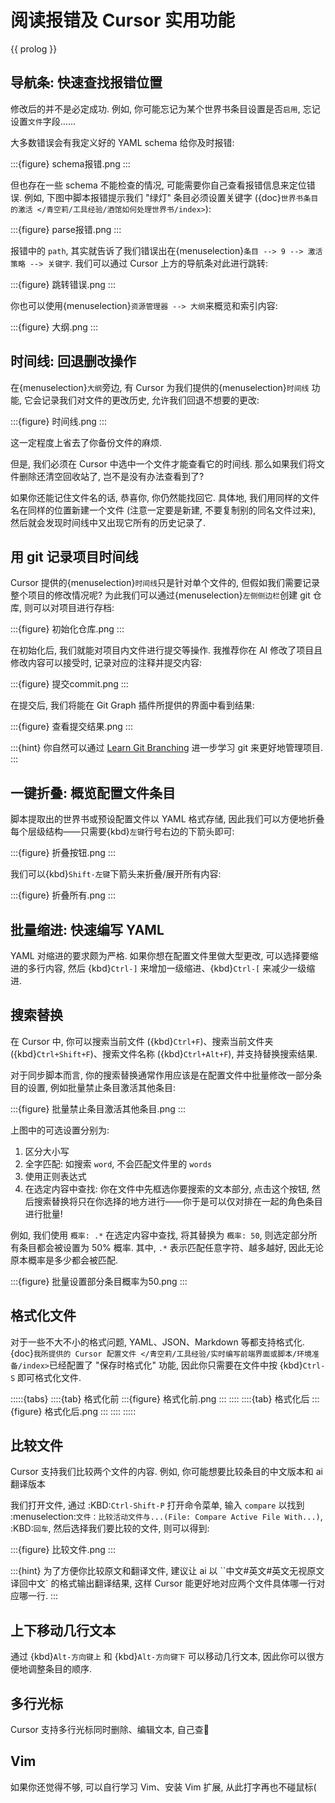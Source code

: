 # 阅读报错及 Cursor 实用功能

{{ prolog }}

## 导航条: 快速查找报错位置

修改后的并不是必定成功. 例如, 你可能忘记为某个世界书条目设置是否`启用`, 忘记设置`文件`字段……

大多数错误会有我定义好的 YAML schema 给你及时报错:

:::{figure} schema报错.png
:::

但也存在一些 schema 不能检查的情况, 可能需要你自己查看报错信息来定位错误. 例如, 下图中脚本报错提示我们 "绿灯" 条目必须设置关键字 ({doc}`世界书条目的激活 </青空莉/工具经验/酒馆如何处理世界书/index>`):

:::{figure} parse报错.png
:::

报错中的 `path`, 其实就告诉了我们错误出在{menuselection}`条目 --> 9 --> 激活策略 --> 关键字`. 我们可以通过 Cursor 上方的导航条对此进行跳转:

:::{figure} 跳转错误.png
:::

你也可以使用{menuselection}`资源管理器 --> 大纲`来概览和索引内容:

:::{figure} 大纲.png
:::

## 时间线: 回退删改操作

在{menuselection}`大纲`旁边, 有 Cursor 为我们提供的{menuselection}`时间线` 功能, 它会记录我们对文件的更改历史, 允许我们回退不想要的更改:

:::{figure} 时间线.png
:::

这一定程度上省去了你备份文件的麻烦.

但是, 我们必须在 Cursor 中选中一个文件才能查看它的时间线. 那么如果我们将文件删除还清空回收站了, 岂不是没有办法查看到了?

如果你还能记住文件名的话, 恭喜你, 你仍然能找回它. 具体地, 我们用同样的文件名在同样的位置新建一个文件 (注意一定要是新建, 不要复制别的同名文件过来), 然后就会发现时间线中又出现它所有的历史记录了.

## 用 git 记录项目时间线

Cursor 提供的{menuselection}`时间线`只是针对单个文件的, 但假如我们需要记录整个项目的修改情况呢? 为此我们可以通过{menuselection}`左侧侧边栏`创建 git 仓库, 则可以对项目进行存档:

:::{figure} 初始化仓库.png
:::

在初始化后, 我们就能对项目内文件进行提交等操作. 我推荐你在 AI 修改了项目且修改内容可以接受时, 记录对应的注释并提交内容:

:::{figure} 提交commit.png
:::

在提交后, 我们将能在 Git Graph 插件所提供的界面中看到结果:

:::{figure} 查看提交结果.png
:::

:::{hint}
你自然可以通过 [Learn Git Branching](https://learngitbranching.js.org/?locale=zh_CN) 进一步学习 git 来更好地管理项目.
:::

## 一键折叠: 概览配置文件条目

脚本提取出的世界书或预设配置文件以 YAML 格式存储, 因此我们可以方便地折叠每个层级结构——只需要{kbd}`左键`行号右边的下箭头即可:

:::{figure} 折叠按钮.png
:::

我们可以{kbd}`Shift-左键`下箭头来折叠/展开所有内容:

:::{figure} 折叠所有.png
:::

## 批量缩进: 快速编写 YAML

YAML 对缩进的要求颇为严格. 如果你想在配置文件里做大型更改, 可以选择要缩进的多行内容, 然后 {kbd}`Ctrl-]` 来增加一级缩进、{kbd}`Ctrl-[` 来减少一级缩进.

## 搜索替换

在 Cursor 中, 你可以搜索当前文件 ({kbd}`Ctrl+F`)、搜索当前文件夹 ({kbd}`Ctrl+Shift+F`)、搜索文件名称 ({kbd}`Ctrl+Alt+F`), 并支持替换搜索结果.

对于同步脚本而言, 你的搜索替换通常作用应该是在配置文件中批量修改一部分条目的设置, 例如批量禁止条目激活其他条目:

:::{figure} 批量禁止条目激活其他条目.png
:::

上图中的可选设置分别为:

1. 区分大小写
2. 全字匹配: 如搜索 `word`, 不会匹配文件里的 `words`
3. 使用正则表达式
4. 在选定内容中查找: 你在文件中先框选你要搜索的文本部分, 点击这个按钮, 然后搜索替换将只在你选择的地方进行——你于是可以仅对排在一起的角色条目进行批量!

例如, 我们使用 `概率: .*` 在选定内容中查找, 将其替换为 `概率: 50`, 则选定部分所有条目都会被设置为 50% 概率. 其中, `.*` 表示匹配任意字符、越多越好, 因此无论原本概率是多少都会被匹配.

:::{figure} 批量设置部分条目概率为50.png
:::

## 格式化文件

对于一些不大不小的格式问题, YAML、JSON、Markdown 等都支持格式化. {doc}`我所提供的 Cursor 配置文件 </青空莉/工具经验/实时编写前端界面或脚本/环境准备/index>`已经配置了 "保存时格式化" 功能, 因此你只需要在文件中按 {kbd}`Ctrl-S` 即可格式化文件.

:::::{tabs}
::::{tab} 格式化前
:::{figure} 格式化前.png
:::
::::
::::{tab} 格式化后
:::{figure} 格式化后.png
:::
::::
:::::

## 比较文件

Cursor 支持我们比较两个文件的内容. 例如, 你可能想要比较条目的中文版本和 ai 翻译版本

我们打开文件, 通过 :KBD:`Ctrl-Shift-P` 打开命令菜单, 输入 ``compare`` 以找到 :menuselection:`文件：比较活动文件与...(File: Compare Active File With...)`, :KBD:`回车`, 然后选择我们要比较的文件, 则可以得到:

:::{figure} 比较文件.png
:::

:::{hint}
为了方便你比较原文和翻译文件, 建议让 ai 以 ``中文#英文#英文无视原文译回中文` 的格式输出翻译结果, 这样 Cursor 能更好地对应两个文件具体哪一行对应哪一行.
:::

## 上下移动几行文本

通过 {kbd}`Alt-方向键上` 和 {kbd}`Alt-方向键下` 可以移动几行文本, 因此你可以很方便地调整条目的顺序.

## 多行光标

Cursor 支持多行光标同时删除、编辑文本, 自己查👿

## Vim

如果你还觉得不够, 可以自行学习 Vim、安装 Vim 扩展, 从此打字再也不碰鼠标(
